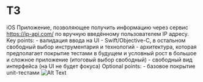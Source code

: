 #  ТЗ

iOS  Приложение, 
позволяющее получить информацию через сервис https://ip-api.com/ по вручную введённому пользователем IP адресу. 
Key points: - валидация ввода на UI - Swift/Objective-C, в остальном свободный выбор инструментария и технологий - архитектура, которая предполагает покрытие тестами в будущем и условный рост в большое и сложное приложение (итоговый выбор свободный) - свободный вид интерфейса (на UI не будет фокуса) Optional points: - базовое покрытие unit-тестами
![Alt Text](https://gifyu.com/image/tW0i)
